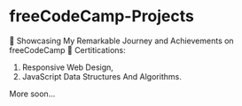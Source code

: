 # freeCodeCamp-Projects
🚀 Showcasing My Remarkable Journey and Achievements on freeCodeCamp 🚀
Certitications: 

1) Responsive Web Design,
2) JavaScript Data Structures And Algorithms.

More soon...
